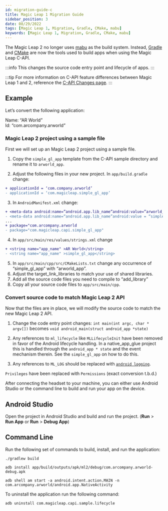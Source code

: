 ```yaml
---
id: migration-guide-c
title: Magic Leap 1 Migration Guide
sidebar_position: 3
date: 08/29/2022
tags: [Magic Leap 1, Migration, Gradle, CMake, mabu]
keywords: [Magic Leap 1, Migration, Gradle, CMake, mabu]
---
```


The Magic Leap 2 no longer uses [mabu](https://developer.magicleap.com/en-us/learn/guides/magic-leap-builder-overview) as the build system. Instead, [Gradle](https://gradle.org/) and [CMake](https://cmake.org/) are now the tools used to build apps when using the Magic Leap C-API.

:::info
This changes the source code entry point and lifecycle of apps.
:::

:::tip
For more information on C-API feature differences between Magic Leap 1 and 2, reference the [C-API Changes page](/versioned_docs/version-31-Aug-2023/guides/native/ml2-capi-changes.md).
:::

## Example

Let’s convert the following application:

Name: “AR World”  
Id: “com.arcompany.arworld”

### Magic Leap 2 project using a sample file

First we will set up an Magic Leap 2 project using a sample file.

1. Copy the `simple_gl_app` template from the C-API sample directory and rename it to `arworld_app`.

2. Adjust the following files in your new project. In `app/build.gradle` change:

```diff
+ applicationId = ‘com.company.arworld’
- applicationId = ‘com.magicleap.simple_gl_app’
```

3. In `AndroidManifest.xml` change:

```diff
+ <meta-data android:name=”android.app.lib_name”android:value=”arworld_app”/>
- <meta-data android:name=“android.app.lib_name”android:value = “simple_gl_app”/>
...
+ package="com.arcompany.arworld
- package="com.magicleap.capi.simple_gl_app"
```

4. In `app/src/main/res/values/strings.xml` change

```diff
+ <string name="app_name" >AR World</string>
- <string name="app_name" >simple_gl_app</string>
```

5. In `app/src/main/cpp/src/CMakeLists.txt` change any occurrence of “simple_gl_app” with “arworld_app”.
6. Adjust the target_link_libraries to match your use of shared libraries.
7. Add all the source code files you need to compile to “add_library”
8. Copy all your source code files to `app/src/main/cpp`.

### Convert source code to match Magic Leap 2 API

Now that the files are in place, we will modify the source code to match the new Magic Leap 2 API.

1. Change the code entry point changes: `int main(int argc, char * argv[])` becomes `void android_main(struct android_app *state)`

2. Any references to `ml_lifecycle` like `MLLifecycleInit` have been removed in favor of the Android lifecycle handling. In a native_app_glue project this is handled through the `android_app * state` and the event mechanism therein. See the `simple_gl_app` on how to do this.

3. Any references to `ML_LOG` should be replaced with [`android logging`](https://developer.android.com/ndk/reference/group/logging).

`Privileges` have been replaced with `Permissions` (exact conversion t.b.d.)

After connecting the headset to your machine, you can either use Android Studio or the command line to build and run your app on the device.

## Android Studio

Open the project in Android Studio and build and run the project. (**Run** > **Run App** or **Run** > **Debug App**)

## Command Line

Run the following set of commands to build, install, and run the application:

```shell
./gradlew build

adb install app/build/outputs/apk/ml2/debug/com.arcompany.arworld-debug.apk

adb shell am start -a android.intent.action.MAIN -n com.arcompany.arworld/android.app.NativeActivity
```

To uninstall the application run the following command:

```shell
adb uninstall com.magicleap.capi.sample.lifecycle 
```

